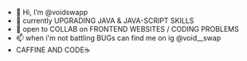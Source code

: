 - 👋 Hi, I’m @voidswapp
- 🌱 currently UPGRADING JAVA & JAVA-SCRIPT SKILLS
- 💞️ open to COLLAB on FRONTEND WEBSITES / CODING PROBLEMS
- 📫 when i'm not battling BUGs can find me on ig @void__swap
- CAFFINE AND CODE☕

<!---
voidswapp/voidswapp is a ✨ special ✨ repository because its `README.md` (this file) appears on your GitHub profile.
You can click the Preview link to take a look at your changes.
--->
